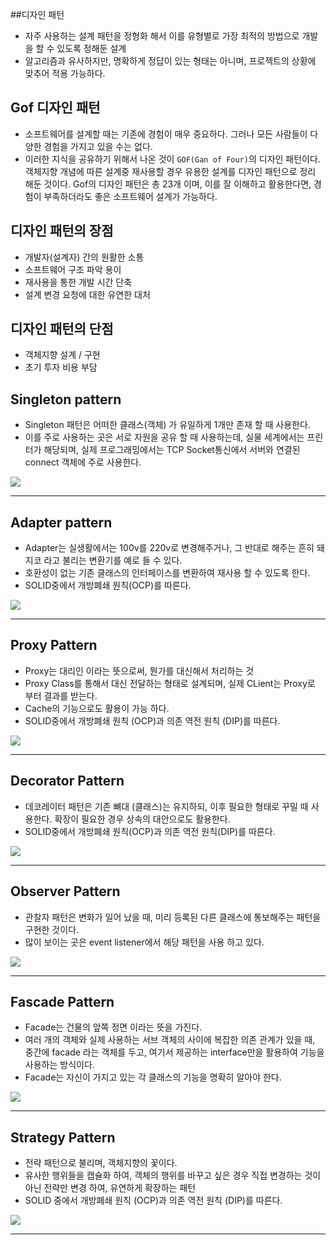 ##디자인 패턴
- 자주 사용하는 설계 패턴을 정형화 해서 이를 유형별로 가장 최적의 방법으로 개발을 할 수 있도록 정해둔 설계
- 알고리즘과 유사하지만, 명확하게 정답이 있는 형태는 아니며, 프로젝트의 상황에 맞추어 적용 가능하다.
## Gof 디자인 패턴
- 소프트웨어를 설계할 때는 기존에 경험이 매우 중요하다. 그러나 모든 사람들이 다양한 경험을 가지고 있을 수는 없다.
- 이러한 지식을 공유하기 위해서 나온 것이 ``GOF(Gan of Four)``의 디자인 패턴이다. 객체지향 개념에 따른 설계중 재사용할 경우 유용한 설계를 디자인 패턴으로 정리 해둔 것이다.
Gof의 디자인 패턴은 총 23개 이며, 이를 잘 이해하고 활용한다면, 경험이 부족하더라도 좋은 소프트웨어 설계가 가능하다.

## 디자인 패턴의 장점
- 개발자(설계자) 간의 원활한 소통
- 소프트웨어 구조 파악 용이
- 재사용을 통한 개발 시간 단축
- 설계 변경 요청에 대한 유연한 대처
## 디자인 패턴의 단점
- 객체지향 설계 / 구현
- 초기 투자 비용 부담

## Singleton pattern

- Singleton 패턴은 어떠한 클래스(객체) 가 유일하게 1개만 존재 할 때 사용한다.
- 이를 주로 사용하는 곳은 서로 자원을 공유 할 때 사용하는데, 실물 세계에서는 프린터가 해당되며, 실제 프로그래밍에서는 TCP Socket통신에서 서버와 연결된 connect 객체에 주로 사용한다.

![](https://velog.velcdn.com/images/sjin/post/1a7163c7-e148-4eeb-a8b6-b95cab76842a/image.png)

---
## Adapter pattern
- Adapter는 실생활에서는 100v를 220v로 변경해주거나, 그 반대로 해주는 흔히 돼지코 라고 불리는 변환기를 예로 들 수 있다.
- 호환성이 없는 기존 클래스의 인터페이스를 변환하여 재사용 할 수 있도록 한다.
- SOLID중에서 개방폐쇄 원칙(OCP)를 따른다.

![](https://velog.velcdn.com/images/sjin/post/f248af30-6b17-4f4f-ba68-bf31315f27cb/image.png)

---
## Proxy Pattern
- Proxy는 대리인 이라는 뜻으로써, 뭔가를 대신해서 처리하는 것
- Proxy Class를 통해서 대신 전달하는 형태로 설계되며, 실제 CLient는 Proxy로 부터 결과를 받는다.
- Cache의 기능으로도 활용이 가능 하다.
- SOLID중에서 개방폐쇄 원칙 (OCP)과 의존 역전 원칙 (DIP)를 따른다.

![](https://velog.velcdn.com/images/sjin/post/01328965-95f9-421b-ba85-118e7cc39e3e/image.png)

---
## Decorator Pattern
- 데코레이터 패턴은 기존 뼈대 (클래스)는 유지하되, 이후 필요한 형태로 꾸밀 때 사용한다. 확장이 필요한 경우 상속의 대안으로도 활용한다. 
- SOLID중에서 개방폐쇄 원칙(OCP)과 의존 역전 원칙(DIP)를 따른다.

![](https://velog.velcdn.com/images/sjin/post/227bc6be-86c1-4f4c-b840-73fc3b28c0a4/image.png)

---

## Observer Pattern
- 관찰자 패턴은 변화가 일어 났을 때, 미리 등록된 다른 클래스에 통보해주는 패턴을 구현한 것이다.
- 많이 보이는 곳은 event listener에서 해당 패턴을 사용 하고 있다.

![](https://velog.velcdn.com/images/sjin/post/d3c99deb-40c8-4902-b5a3-a706c64b4b3c/image.png)

---

## Fascade Pattern
- Facade는 건물의 앞쪽 정면 이라는 뜻을 가진다.
- 여러 개의 객체와 실제 사용하는 서브 객체의 사이에 복잡한 의존 관계가 있을 때, 중간에 facade 라는 객체를 두고, 여기서 제공하는 interface만을 활용하여 기능을 사용하는 방식이다.
- Facade는 자신이 가지고 있는 각 클래스의 기능을 명확히 알아야 한다.

![](https://velog.velcdn.com/images/sjin/post/7283d0cb-f1ac-4221-9149-4b3e976fbcdd/image.png)

---

## Strategy Pattern
- 전략 패턴으로 불리며, 객체지향의 꽃이다.
- 유사한 행위들을 캡슐화 하여, 객체의 행위를 바꾸고 싶은 경우 직접 변경하는 것이 아닌 전략만 변경 하여, 유연하게 확장하는 패턴
- SOLID 중에서 개방폐쇄 원칙 (OCP)과 의존 역전 원칙 (DIP)를 따른다.

![](https://velog.velcdn.com/images/sjin/post/a90b5410-ff1c-4fc0-99a5-bf62889bfef2/image.png)

---